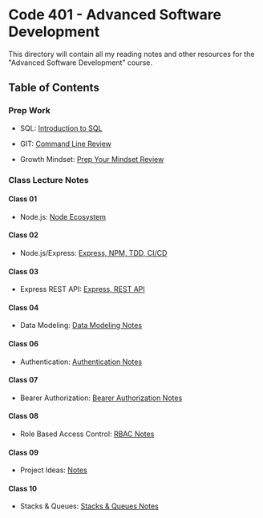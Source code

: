 # Code 401 - Advanced Software Development

This directory will contain all my reading notes and other resources for the "Advanced Software Development" course.

## Table of Contents
### Prep Work

- SQL: [Introduction to SQL](prep-work/sql/intro-to-sql.md)
- GIT: [Command Line Review](prep-work/git/command-line-review.md)

- Growth Mindset: [Prep Your Mindset Review](prep-work/growth-mindset.md)

### Class Lecture Notes

#### Class 01
- Node.js: [Node Ecosystem](class-01/node-ecosystem.md)

#### Class 02
- Node.js/Express: [Express, NPM, TDD, CI/CD](class-02/express-npm-tdd-cicd.md)

#### Class 03
- Express REST API: [Express, REST API](class-03/express-rest-api.md)

#### Class 04
- Data Modeling: [Data Modeling Notes](class-04/dataModeling.md)

#### Class 06
- Authentication: [Authentication Notes](class-06/authentication.md)

#### Class 07
- Bearer Authorization: [Bearer Authorization Notes](class-07/bearerAuth.md)

#### Class 08
- Role Based Access Control: [RBAC Notes](class-08/accessControl.md)

#### Class 09
- Project Ideas: [Notes](class-09/projectIdeas.md)

#### Class 10
- Stacks & Queues: [Stacks & Queues Notes](class-10/stacksAndQueues.md)